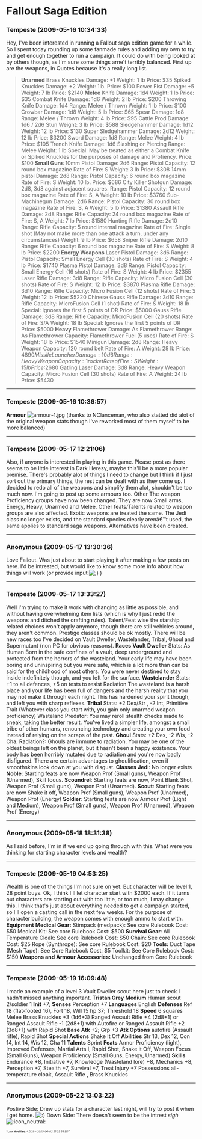 # Fallout Saga Edition

### **Tempeste** (2009-05-16 10:34:33)

Hey, I've been interested in running a Fallout saga edition game for a while. So I spent today rounding up some fanmade rules and adding my own to try and get enough together to run a campaign. It could do with being looked at by others though, as I'm sure some things arne't terribly balanced.
First up are the weapons, in Quotes because it's a really long list.
> <strong>Unarmed</strong>
> Brass Knuckles
> Damage: +1
> Weight: 1 lb
> Price: $35
> Spiked Knuckles
> Damage: +2
> Weight: 1lb.
> Price: $100
> Power Fist
> Damage: +5
> Weight: 7 lb
> Price: $2140
> <strong>Melee</strong>
> Knife
> Damage: 1d4
> Weight: 1 lb
> Price: $35
> Combat Knife
> Damage: 1d6
> Weight: 2 lb
> Price: $200
> Throwing Knife
> Damage: 1d4
> Range: Melee / Thrown
> Weight: 1 lb
> Price: $100
> Crowbar
> Damage: 1d8
> Weight: 5 lb
> Price: $65
> Spear
> Damage: 1d8
> Range: Melee / Thrown
> Weight: 4 lb
> Price: $95
> Cattle Prod
> Damage: 1d6 / 2d6 Stun
> Weight: 3 lb
> Price: $588
> Sledgehammer
> Damage: 1d12
> Weight: 12 lb
> Price: $130
> Super Sledgehammer
> Damage: 2d12
> Weight: 12 lb
> Price: $3200
> Sword
> Damage: 1d8
> Range: Melee Weight: 4 lb
> Price: $105
> Trench Knife
> Damage: 1d6 Slashing or Piercing
> Range: Melee Weight: 1 lb
> Special: May be treated as either a Combat Knife or Spiked Knuckles for the purposes of damage and Profiency.
> Price: $100
> <strong>Small Guns</strong>
> 10mm Pistol
> Damage: 2d6
> Range: Pistol
> Capacity: 12 round box magazine
> Rate of Fire: S
> Weight: 3 lb
> Price: $308
> 14mm pistol
> Damage: 2d8
> Range: Pistol
> Capacity: 6 round box magazine
> Rate of Fire: S
> Weight: 10 lb.
> Price: $686
> City Killer Shotgun
> Damage: 2d8, 3d8 against adjacent squares.
> Range: Pistol
> Capacity: 12 round box magazine
> Rate of Fire: S, A
> Weight: 10 lb
> Price: $3760
> Sub-Machinegun
> Damage: 2d6
> Range: Pistol
> Capacity: 30 round box magazine
> Rate of Fire: S, A
> Weight: 5 lb
> Price: $1380
> Assault Rifle
> Damage: 2d8
> Range: Rifle
> Capacity: 24 round box magazine
> Rate of Fire: S, A
> Weight: 7 lb
> Price: $1580
> Hunting Rifle
> Damage: 2d10
> Range: Rifle
> Capacity: 5 round internal magazine
> Rate of Fire: Single shot (May not make more than one attack a turn, under any circumstances)
> Weight: 9 lb
> Price: $658
> Sniper Rifle
> Damage: 2d10
> Range: Rifle
> Capacity: 6 round box magazine
> Rate of Fire: S
> Weight: 8 lb
> Price: $2200
> <strong>Energy Weapons</strong>
> Laser Pistol
> Damage: 3d6
> Range: Pistol
> Capacity: Small Energy Cell (30 shots)
> Rate of Fire: S
> Weight: 4 lb
> Price: $1740
> Plasma Pistol
> Damage: 3d8
> Range: Pistol
> Capacity: Small Energy Cell (16 shots)
> Rate of Fire: S
> Weight: 4 lb
> Price: $2355
> Laser Rifle
> Damage: 3d8
> Range: Rifle
> Capacity: Micro Fusion Cell (30 shots)
> Rate of Fire: S
> Weight: 12 lb
> Price: $3870
> Plasma Rifle
> Damage: 3d10
> Range: Rifle
> Capacity: Micro Fusion Cell (12 shots)
> Rate of Fire: S
> Weight: 12 lb
> Price: $5220
> Chinese Gauss Rifle
> Damage: 3d10
> Range: Rifle
> Capacity: MicroFusion Cell (1 shot)
> Rate of Fire: S
> Weight: 18 lb
> Special: Ignores the first 5 points of DR
> Price: $5000
> Gauss Rifle
> Damage: 3d8
> Range: Rifle
> Capacity: MicroFusion Cell (20 shots)
> Rate of Fire: S/A
> Weight: 18 lb
> Special: Ignores the first 5 points of DR
> Price: $5000
> **Heavy**
> Flamethrower
> Damage: As Flamethrower
> Range: As Flamethrower
> Capacity: Flamethrower Fuel (5 uses)
> Rate of Fire: S
> Weight: 18 lb
> Price: $1540
> Minigun
> Damage: 2d8
> Range: Heavy Weapon
> Capacity: 120 round belt
> Rate of Fire: A
> Weight: 28 lb
> Price: $4890
> Missile Launcher
> Damage: 10d6
> Range: Heavy Weapon
> Capacity: 1 rocket
> Rate of Fire: S
> Weight: 15 lb
> Price:$2680
> Gatling Laser
> Damage: 3d8
> Range: Heavy Weapon
> Capacity: Micro Fusion Cell (30 shots)
> Rate of Fire: A
> Weight: 24 lb
> Price: $5430

---

### **Tempeste** (2009-05-16 10:36:57)

**Armour**
![armour-1.jpg](http://i135.photobucket.com/albums/q152/colonel-tempest/armour-1.jpg)
(thanks to NClanceman, who also statted did alot of the original weapon stats though I've reworked most of them myself to be more balanced)

---

### **Tempeste** (2009-05-17 12:21:06)

Also, if anyone is interested in playing in this game. Please post as there seems to be little interest in Dark Heresy, maybe this'll be a more popular premise. There's probably alot of things I need to change but I think if I just sort out the primary things, the rest can be dealt with as they come up. I decided to redo all of the weapons and simplify them alot, shouldn't be too much now. I'm going to post up some armours too.
Other
The weapon Proficiency groups have now been changed. They are now Small arms, Energy, Heavy, Unarmed and Melee. Other feats/Talents related to weapon groups are also affected. Exotic weapons are treated the same.
The Jedi class no longer exists, and the standard species clearly arenâ€™t used, the same applies to standard saga weapons. Alternatives have been created.

---

### **Anonymous** (2009-05-17 13:30:36)

Love Fallout. Was just about to start playing it after making a few posts on here. I'd be intrested, but would like to know some more info about how things will work (or provide input <!-- s;) -->![;)](https://i.ibb.co/GfkGswQC/icon-e-wink.gif)<!-- s;) --> )

---

### **Tempeste** (2009-05-17 13:33:27)

Well I'm trying to make it work with changing as little as possible, and without having overwhelming item lists (which is why I just redid the weapons and ditched the crafting rules). Talent/Feat wise the starship related choices won't apply anymore, though there are still vehicles around, they aren't common. Prestige classes should be ok mostly. There will be new races too I've decided on Vault Dweller, Wastelander, Tribal, Ghoul and Supermutant (non PC for obvious reasons).
<strong>Races</strong>
**Vault Dweller**
Stats: As Human
Born in the safe confines of a vault, deep underground and protected from the horrors of the wasteland. Your early life may have been boring and uninspiring but you were safe, which is a lot more than can be said for the childhood of most others. You were never destined to stay inside indefinitely though, and you left for the surface.
**Wastelander**
Stats: +1 to all defences, +5 on tests to resist Radiation
The wasteland is a harsh place and your life has been full of dangers and the harsh reality that you may not make it through each night. This has hardened your spirit though, and left you with sharp reflexes.
**Tribal**
Stats: +2 Dex/Str , -2 Int, Primitive Trait (Whatever class you start with, you gain only unarmed weapon proficiency)
Wasteland Predator: You may reroll stealth checks made to sneak, taking the better result.
You've lived a simpler life, amongst a small tribe of other humans, renouncing technology and creating your own food instead of relying on the scraps of the past.
**Ghoul**
Stats: +2 Dex, -2 Wis, -2 Cha.
Radiation?: Ghouls are immune to radiation.
You may be one of the oldest beings left on the planet, but it hasn't been a happy existence. Your body has been horribly mutated due to radiation and you're now badly disfigured. There are certain advantages to ghoulification, even if smoothskins look down at you with disgust.
<strong>
Classes</strong>
**Jed**i: No longer exists
**Noble**: Starting feats are now Weapon Prof (Small guns), Weapon Prof (Unarmed), Skill focus.
**Scoundrel**: Starting feats are now, Point Blank Shot, Weapon Prof (Small guns), Weapon Prof (Unarmed).
**Scout**: Starting feats are now Shake it off, Weapon Prof (Small guns), Weapon Prof (Unarmed), Weapon Prof (Energy)
**Soldier**: Starting feats are now Armour Prof (Light and Medium), Weapon Prof (Small guns), Weapon Prof (Unarmed), Weapon Prof (Energy)

---

### **Anonymous** (2009-05-18 18:31:38)

As I said before, I'm in if we end up going through with this.
What were you thinking for starting character levels and wealth?

---

### **Tempeste** (2009-05-19 04:53:25)

Wealth is one of the things I'm not sure on yet. But character will be level 1, 28 point buys. Ok, I think I'll let character start with $2000 each. If it turns out characters are starting out with too little, or too much, I may change this. I think that's just about everything needed to get a campaign started, so I'll open a casting call in the next few weeks. For the purpose of character building, the weapon comes with enough ammo to start with.
**Equipment**
**Medical Gear:**
Stimpack (medpack): See core Rulebook
Cost: $50
Medical Kit: See core Rulebook
Cost: $500
**Survival Gear**:
All Temperature Cloak: See core Rulebook
Cost: $50
Chain: See core Rulebook
Cost: $25
Rope (Synthrope): See core Rulebook
Cost: $20
**Tools:**
Duct Tape (Mesh Tape): See Core Rulebook
Cost: $5
Toolkit: See Core Rulebook
Cost: $150
**Weapons and Armour Accessories:**
Unchanged from Core Rulebook

---

### **Tempeste** (2009-05-19 16:09:48)

I made an example of a level 3 Vault Dweller scout here just to check I hadn't missed anything important.
**Tristan Grey**
**Medium** Human scout 2/soldier 1
**Init** +7; **Senses** Perception +7
**Languages** English
**Defenses** Ref 18 (flat-footed 16), Fort 18, Will 15
hp 37; Threshold 18
**Speed** 6 squares
Melee Brass Knuckles +3 (1d6+3)
Ranged Assault Rifle +4 (2d8+1) or
Ranged Assault Rifle -1 (2d8+1) with Autofire or
Ranged Assault Rifle +2 (3d8+1) with Rapid Shot
**Base Atk** +2; Grp +3
**Atk Options** autofire (Assault rifle), Rapid Shot
**Special Actions** Shake It Off
**Abilities** Str 13, Dex 12, Con 14, Int 14, Wis 12, Cha 11
**Talents** Sprint
**Feats** Armor Proficiency (light), Improved Defenses, Martial Arts I, Rapid Shot, Shake it Off, Weapon Focus (Small Guns), Weapon Proficiency (Small Guns, Energy, Unarmed)
**Skills** Endurance +8, Initiative +7, Knowledge (Wasteland lore) +8, Mechanics +8, Perception +7, Stealth +7, Survival +7, Treat Injury +7
Possessions all-temperature cloak, Assault Rifle , Brass Knuckles

---

### **Anonymous** (2009-05-22 13:03:22)

Postive Side:
Drew up stats for a character last night, will try to post it when I get home. <!-- s:) -->![:)](https://i.ibb.co/8LPNcWCM/icon-e-smile.gif)<!-- s:) -->
Down Side:
There doesn't seem to be the intrest *sigh* <!-- s:- -->![:icon_neutral:](https://i.ibb.co/zdkGtP3/icon-neutral.gif)<!-- s:- -->



<span style="font-size: 0.5em;">***Last Modified**: 4.0.28 - *2025-06-02 21:35:53 EDT*</span>